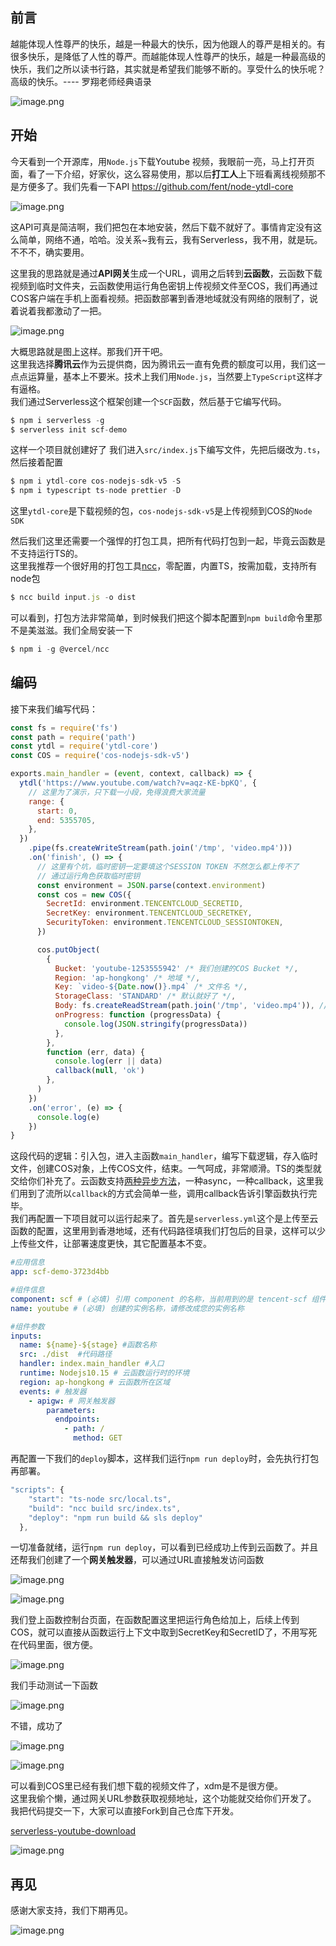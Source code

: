 ## 前言

越能体现人性尊严的快乐，越是一种最大的快乐，因为他跟人的尊严是相关的。有很多快乐，是降低了人性的尊严。而越能体现人性尊严的快乐，越是一种最高级的快乐，我们之所以读书行路，其实就是希望我们能够不断的。享受什么的快乐呢？高级的快乐。---- 罗翔老师经典语录


![image.png](https://p9-juejin.byteimg.com/tos-cn-i-k3u1fbpfcp/75ff6c4b6d5b4cdcae468f7313ca9f28~tplv-k3u1fbpfcp-watermark.image)

## 开始

今天看到一个开源库，用`Node.js`下载Youtube 视频，我眼前一亮，马上打开页面，看了一下介绍，好家伙，这么容易使用，那以后**打工人**上下班看离线视频那不是方便多了。我们先看一下API
https://github.com/fent/node-ytdl-core

![image.png](https://p9-juejin.byteimg.com/tos-cn-i-k3u1fbpfcp/a112e7d13dad4d6ab8475a454f36776f~tplv-k3u1fbpfcp-watermark.image)

这API可真是简洁啊，我们把包在本地安装，然后下载不就好了。事情肯定没有这么简单，网络不通，哈哈。没关系~我有云，我有Serverless，我不用，就是玩。不不不，确实要用。

这里我的思路就是通过**API网关**生成一个URL，调用之后转到**云函数**，云函数下载视频到临时文件夹，云函数使用运行角色密钥上传视频文件至COS，我们再通过COS客户端在手机上面看视频。把函数部署到香港地域就没有网络的限制了，说着说着我都激动了一把。

![image.png](https://p3-juejin.byteimg.com/tos-cn-i-k3u1fbpfcp/7fea631c50c241dc8149b702597346e0~tplv-k3u1fbpfcp-watermark.image)

大概思路就是图上这样。那我们开干吧。  
这里我选择**腾讯云**作为云提供商，因为腾讯云一直有免费的额度可以用，我们这一点点运算量，基本上不要米。技术上我们用`Node.js`，当然要上`TypeScript`这样才有逼格。  
我们通过Serverless这个框架创建一个`SCF`函数，然后基于它编写代码。

```js
$ npm i serverless -g
$ serverless init scf-demo
```
这样一个项目就创建好了
我们进入`src/index.js`下编写文件，先把后缀改为`.ts`，然后接着配置

```js
$ npm i ytdl-core cos-nodejs-sdk-v5 -S
$ npm i typescript ts-node prettier -D
```
这里`ytdl-core`是下载视频的包，`cos-nodejs-sdk-v5`是上传视频到COS的`Node SDK`

然后我们这里还需要一个强悍的打包工具，把所有代码打包到一起，毕竟云函数是不支持运行TS的。  
这里我推荐一个很好用的打包工具[ncc](https://github.com/vercel/ncc)，零配置，内置TS，按需加载，支持所有node包
```js
$ ncc build input.js -o dist
```
可以看到，打包方法非常简单，到时候我们把这个脚本配置到`npm build`命令里那不是美滋滋。我们全局安装一下
```js
$ npm i -g @vercel/ncc
```

## 编码

接下来我们编写代码：

```js
const fs = require('fs')
const path = require('path')
const ytdl = require('ytdl-core')
const COS = require('cos-nodejs-sdk-v5')

exports.main_handler = (event, context, callback) => {
  ytdl('https://www.youtube.com/watch?v=aqz-KE-bpKQ', {
    // 这里为了演示，只下载一小段，免得浪费大家流量
    range: {
      start: 0,
      end: 5355705,
    },
  })
    .pipe(fs.createWriteStream(path.join('/tmp', 'video.mp4')))
    .on('finish', () => {
      // 这里有个坑，临时密钥一定要填这个SESSION TOKEN 不然怎么都上传不了
      // 通过运行角色获取临时密钥
      const environment = JSON.parse(context.environment)
      const cos = new COS({
        SecretId: environment.TENCENTCLOUD_SECRETID,
        SecretKey: environment.TENCENTCLOUD_SECRETKEY,
        SecurityToken: environment.TENCENTCLOUD_SESSIONTOKEN,
      })

      cos.putObject(
        {
          Bucket: 'youtube-1253555942' /* 我们创建的COS Bucket */,
          Region: 'ap-hongkong' /* 地域 */,
          Key: `video-${Date.now()}.mp4` /* 文件名 */,
          StorageClass: 'STANDARD' /* 默认就好了 */,
          Body: fs.createReadStream(path.join('/tmp', 'video.mp4')), // 上传文件对象
          onProgress: function (progressData) {
            console.log(JSON.stringify(progressData))
          },
        },
        function (err, data) {
          console.log(err || data)
          callback(null, 'ok')
        },
      )
    })
    .on('error', (e) => {
      console.log(e)
    })
}

```
这段代码的逻辑：引入包，进入主函数`main_handler`，编写下载逻辑，存入临时文件，创建COS对象，上传COS文件，结束。一气呵成，非常顺滑。TS的类型就交给你们补充了。云函数支持[两种异步方法](https://cloud.tencent.com/document/product/583/11060#node.js-10.15-.E5.8F.8A-12.16-.E7.9A.84.E5.BC.82.E6.AD.A5.E7.89.B9.E6.80.A7)，一种async，一种callback，这里我们用到了流所以`callback`的方式会简单一些，调用callback告诉引擎函数执行完毕。  
我们再配置一下项目就可以运行起来了。首先是`serverless.yml`这个是上传至云函数的配置，这里用到香港地域，还有代码路径填我们打包后的目录，这样可以少上传些文件，让部署速度更快，其它配置基本不变。

```yaml
#应用信息
app: scf-demo-3723d4bb

#组件信息
component: scf # (必填) 引用 component 的名称，当前用到的是 tencent-scf 组件
name: youtube # (必填) 创建的实例名称，请修改成您的实例名称

#组件参数
inputs:
  name: ${name}-${stage} #函数名称
  src: ./dist  #代码路径
  handler: index.main_handler #入口
  runtime: Nodejs10.15 # 云函数运行时的环境
  region: ap-hongkong # 云函数所在区域
  events: # 触发器
    - apigw: # 网关触发器
        parameters:
          endpoints:
            - path: /
              method: GET

```

再配置一下我们的`deploy`脚本，这样我们运行`npm run deploy`时，会先执行打包再部署。

```js
"scripts": {
    "start": "ts-node src/local.ts",
    "build": "ncc build src/index.ts",
    "deploy": "npm run build && sls deploy"
  },
```
一切准备就绪，运行`npm run deploy`，可以看到已经成功上传到云函数了。并且还帮我们创建了一个**网关触发器**，可以通过URL直接触发访问函数

![image.png](https://p1-juejin.byteimg.com/tos-cn-i-k3u1fbpfcp/18fde7e92bdb4081a6470f82b9101ef7~tplv-k3u1fbpfcp-watermark.image)


![image.png](https://p9-juejin.byteimg.com/tos-cn-i-k3u1fbpfcp/29ca0d80c2e0457496101a28b7555bb2~tplv-k3u1fbpfcp-watermark.image)

我们登上函数控制台页面，在函数配置这里把运行角色给加上，后续上传到COS，就可以直接从函数运行上下文中取到SecretKey和SecretID了，不用写死在代码里面，很方便。

![image.png](https://p3-juejin.byteimg.com/tos-cn-i-k3u1fbpfcp/c0997f9b77544e6aba076521a4ae818b~tplv-k3u1fbpfcp-watermark.image)

我们手动测试一下函数

![image.png](https://p1-juejin.byteimg.com/tos-cn-i-k3u1fbpfcp/9929e3ccdadb418eb17c8ffd0d0f0d64~tplv-k3u1fbpfcp-watermark.image)

不错，成功了


![image.png](https://p1-juejin.byteimg.com/tos-cn-i-k3u1fbpfcp/3eb8eb91d0eb42308c35204de576d53b~tplv-k3u1fbpfcp-watermark.image)

![image.png](https://p1-juejin.byteimg.com/tos-cn-i-k3u1fbpfcp/aa1b9e3812e5489583ee20253fe15275~tplv-k3u1fbpfcp-watermark.image)

可以看到COS里已经有我们想下载的视频文件了，xdm是不是很方便。  
这里我偷个懒，通过网关URL参数获取视频地址，这个功能就交给你们开发了。  
我把代码提交一下，大家可以直接Fork到自己仓库下开发。

[serverless-youtube-download](https://github.com/bodyno/serverless-youtube-download)

![image.png](https://p3-juejin.byteimg.com/tos-cn-i-k3u1fbpfcp/545c185a8b8c46a8add3f76e95710bd1~tplv-k3u1fbpfcp-watermark.image)

## 再见

感谢大家支持，我们下期再见。

![image.png](https://p3-juejin.byteimg.com/tos-cn-i-k3u1fbpfcp/849922d87cfb4ea89f42a7548d4c3c36~tplv-k3u1fbpfcp-watermark.image)
